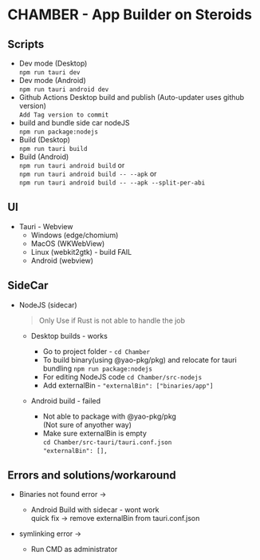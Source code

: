 # CHAMBER - App Builder on Steroids

## Scripts
 - Dev mode (Desktop)  
`npm run tauri dev`
 - Dev mode (Android)  
 `npm run tauri android dev`
 - Github Actions Desktop build and publish  (Auto-updater uses github version)   
 `Add Tag version to commit`
 - build and bundle side car nodeJS  
 `npm run package:nodejs`
 - Build (Desktop)  
 `npm run tauri build`
 - Build (Android)  
 `npm run tauri android build`  or  
 `npm run tauri android build -- --apk` or  
 `npm run tauri android build -- --apk --split-per-abi`

## UI
 - Tauri - Webview 
   - Windows (edge/chomium)
   - MacOS (WKWebView) 
   - Linux (webkit2gtk) - build FAIL
   - Android (webview)
## SideCar
 - NodeJS (sidecar)
   >Only Use if Rust is not able to handle the job
   - Desktop builds - works
       - Go to project folder - `cd Chamber`
       - To build binary(using @yao-pkg/pkg) and relocate for tauri bundling   `npm run package:nodejs`
       - For editing NodeJS code `cd Chamber/src-nodejs`  
       - Add externalBin - `"externalBin": ["binaries/app"]`
      
   - Android build - failed  
       - Not able to package with @yao-pkg/pkg  
        (Not sure of anyother way)
       - Make sure externalBin is empty  
         `cd Chamber/src-tauri/tauri.conf.json`  
         `"externalBin": [],` 
       
## Errors and solutions/workaround
- Binaries not found error ->  
    - Android Build with sidecar - wont work  
       quick fix -> remove externalBin from tauri.conf.json

- symlinking  error ->  
  - Run CMD as administrator
